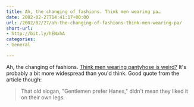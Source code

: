 ```yaml
---
title: Ah, the changing of fashions. Think men wearing pa…
date: 2002-02-27T14:41:17+00:00
url: /2002/02/27/ah-the-changing-of-fashions-think-men-wearing-pa/
short-url:
- http://bit.ly/hENxhA
categories:
- General

---
```

Ah, the changing of fashions. [Think men wearing pantyhose is weird?](https://web.archive.org/web/20050127034834/http://www.twincities.com:80/mld/pioneerpress/living/2749640.htm) It's probably a bit more widespread than you'd think. Good quote from the article though:

> That old slogan, "Gentlemen prefer Hanes," didn't mean they liked it on their own legs.